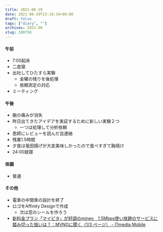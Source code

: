 ```yaml
---
title: 2021-06-29
date: 2021-06-29T23:18:34+09:00
draft: false
tags: ["diary", ""]
archives: 2021-06
slug: 280750
---
```

#### 午前
- 7:00起床
- 二度寝
- 出社してひたすら実験
  - 金曜の残りを後処理
  - 依頼測定の対応
- ミーティング
#### 午後
- 腕の痛みが消失
- 昨日出てきたアイデアを実証するために新しい実験２つ
  - 一つは処理して分析依頼
- 恩師にレビューを読んだ旨連絡
- 残業1.5時間
- 夕食は竜田揚げが大変美味しかったので食べすぎて胸焼け
- 24:00就寝
#### 体調
- 普通
#### その他
- 電車の中間車の設計を終了
- ロゴをAffinity Designで作成
  - 次は窓のシールを作ろう
- [新料金プラン「マイピタ」が好調のmineo　1.5Mbps使い放題のサービスに踏み切った狙いは？：MVNOに聞く（1/3 ページ） - ITmedia Mobile](https://www.itmedia.co.jp/mobile/articles/2106/29/news047.html)